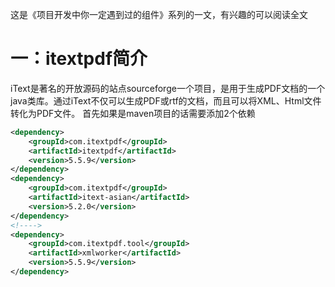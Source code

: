 这是《项目开发中你一定遇到过的组件》系列的一文，有兴趣的可以阅读全文

# 一：itextpdf简介

iText是著名的开放源码的站点sourceforge一个项目，是用于生成PDF文档的一个java类库。通过iText不仅可以生成PDF或rtf的文档，而且可以将XML、Html文件转化为PDF文件。
首先如果是maven项目的话需要添加2个依赖

```xml
<dependency>
    <groupId>com.itextpdf</groupId>
    <artifactId>itextpdf</artifactId>
    <version>5.5.9</version>
</dependency>
<dependency>
    <groupId>com.itextpdf</groupId>
    <artifactId>itext-asian</artifactId>
    <version>5.2.0</version>
</dependency>
<!---->
<dependency>
    <groupId>com.itextpdf.tool</groupId>
    <artifactId>xmlworker</artifactId>
    <version>5.5.9</version>
</dependency>

```

